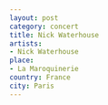 ```yaml
---
layout: post
category: concert
title: Nick Waterhouse
artists: 
- Nick Waterhouse
place: 
- La Maroquinerie
country: France
city: Paris
---
```


